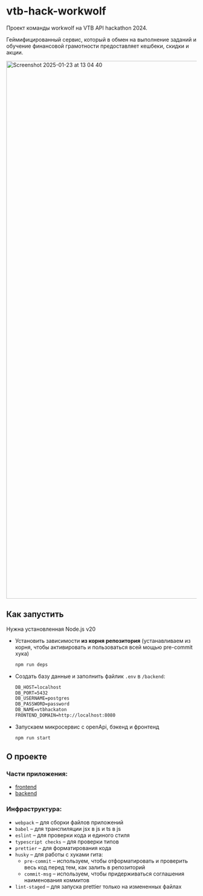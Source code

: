 # vtb-hack-workwolf

Проект команды workwolf на VTB API hackathon 2024. 

Геймифицированный сервис, который в обмен на выполнение заданий и обучение финансовой грамотности предоставляет кешбеки, скидки и акции. 

<img width="1424" alt="Screenshot 2025-01-23 at 13 04 40" src="https://github.com/user-attachments/assets/5ba26886-97aa-46b0-86d2-045ae0c46edc" />


## Как запустить

Нужна установленная Node.js v20

- Установить зависимости **из корня репозитория** (устанавливаем из корня, чтобы активировать и пользоваться всей мощью pre-commit хука)
  ```bash
  npm run deps
  ```
- Создать базу данные и заполнить файлик `.env` в `/backend`:
  ```txt
  DB_HOST=localhost
  DB_PORT=5432
  DB_USERNAME=postgres
  DB_PASSWORD=password
  DB_NAME=vtbhackaton
  FRONTEND_DOMAIN=http://localhost:8080
  ```
- Запускаем микросервис с openApi, бэкенд и фронтенд
  ```bash
  npm run start
  ```

## О проекте

### Части приложения:

- [frontend](./frontend)
- [backend](./backend)

### Инфраструктура:

- `webpack` – для сборки файлов приложений
- `babel` – для транспиляции jsx в js и ts в js
- `eslint` – для проверки кода и единого стиля
- `typescript checks` – для проверки типов
- `prettier` – для форматирования кода
- `husky` – для работы с хуками гита:
  - `pre-commit` – используем, чтобы отформатировать и проверить весь код перед тем, как залить в репозиторий
  - `commit-msg` – используем, чтобы придерживаться соглашения наименования коммитов
- `lint-staged` – для запуска prettier только на измененных файлах
